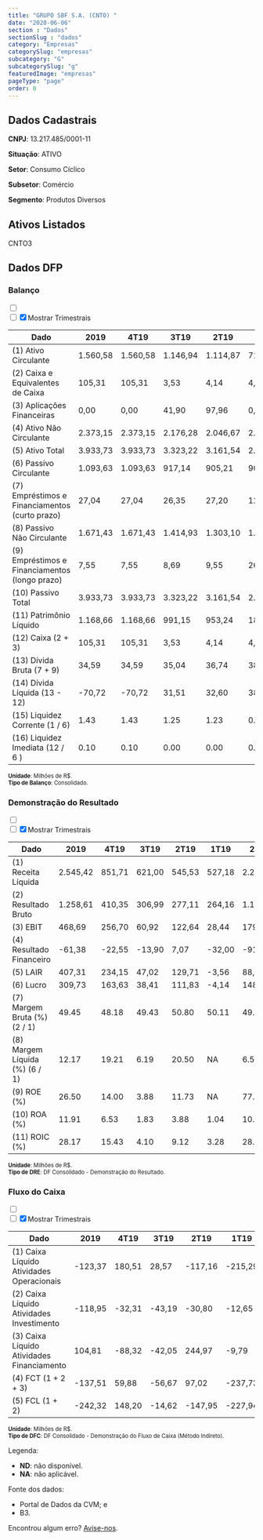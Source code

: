 ```yaml
---  
title: "GRUPO SBF S.A. (CNTO) "  
date: "2020-06-06"  
section : "Dados"  
sectionSlug : "dados"  
category: "Empresas"  
categorySlug: "empresas"  
subcategory: "G"  
subcategorySlug: "g"  
featuredImage: "empresas"  
pageType: "page"  
order: 0  
---
```



## Dados Cadastrais


**CNPJ**: 13.217.485/0001-11

**Situação**: ATIVO

**Setor**: Consumo Cíclico

**Subsetor**: Comércio

**Segmento**: Produtos Diversos


## Ativos Listados


CNTO3 


## Dados DFP

### Balanço
  
<input type='checkbox' class='toggleCommand' id='toggleBalanco' name='toggleBalanco'>  
<div class='filter-group-balanco'>  
<div class='check_button_balanco'>  
<label for='toggleBalanco'>  
<input type='checkbox' data-filter-col='trimBalanco'><input type='checkbox' data-filter-col='trimBalanco' checked><span>Mostrar Trimestrais</span>  
</label>  
</div>  
</div>  
<div class='overflow balancoTableWrapper'>  
<table class='balancoTable'>  
<thead>  
<tr>  
<th class='dataHeader fixedLeftColumn'>Dado</th>  
<th>2019</th>  
<th class='trimHeader' data-col='trimBalanco'>4T19</th>  
<th class='trimHeader' data-col='trimBalanco'>3T19</th>  
<th class='trimHeader' data-col='trimBalanco'>2T19</th>  
<th class='trimHeader' data-col='trimBalanco'>1T19</th>  
<th>2018</th>  
<th class='trimHeader' data-col='trimBalanco'>4T18</th>  
<th class='trimHeader' data-col='trimBalanco'>3T18</th>  
<th class='trimHeader' data-col='trimBalanco'>2T18</th>  
<th class='trimHeader' data-col='trimBalanco'>1T18</th>  
<th>2017</th>  
<th class='trimHeader' data-col='trimBalanco'>4T17</th>  
<th class='trimHeader' data-col='trimBalanco'>3T17</th>  
<th class='trimHeader' data-col='trimBalanco'>2T17</th>  
<th class='trimHeader' data-col='trimBalanco'>1T17</th>  
</tr>  
</thead>  
<tbody>  
<tr class='trContaAtivo'>  
<td class='leftAlignCell rowDescription fixedLeftColumn'>(1) Ativo Circulante</td>  
<td>1.560,58</td>  
<td data-col='trimBalanco' class='trimData'>1.560,58</td>  
<td data-col='trimBalanco' class='trimData'>1.146,94</td>  
<td data-col='trimBalanco' class='trimData'>1.114,87</td>  
<td data-col='trimBalanco' class='trimData'>712,01</td>  
<td>818,95</td>  
<td data-col='trimBalanco' class='trimData'>818,95</td>  
<td data-col='trimBalanco' class='trimData'>832,87</td>  
<td data-col='trimBalanco' class='trimData'>832,87</td>  
<td data-col='trimBalanco' class='trimData'>832,87</td>  
<td>735,66</td>  
<td data-col='trimBalanco' class='trimData'>735,66</td>  
<td data-col='trimBalanco' class='trimData'>ND</td>  
<td data-col='trimBalanco' class='trimData'>ND</td>  
<td data-col='trimBalanco' class='trimData'>ND</td>  
</tr>  
<tr class='trContaAtivo'>  
<td class='leftAlignCell rowDescription fixedLeftColumn'>(2) Caixa e Equivalentes de Caixa</td>  
<td>105,31</td>  
<td data-col='trimBalanco' class='trimData'>105,31</td>  
<td data-col='trimBalanco' class='trimData'>3,53</td>  
<td data-col='trimBalanco' class='trimData'>4,14</td>  
<td data-col='trimBalanco' class='trimData'>4,40</td>  
<td>242,82</td>  
<td data-col='trimBalanco' class='trimData'>242,82</td>  
<td data-col='trimBalanco' class='trimData'>23,12</td>  
<td data-col='trimBalanco' class='trimData'>23,12</td>  
<td data-col='trimBalanco' class='trimData'>23,12</td>  
<td>13,13</td>  
<td data-col='trimBalanco' class='trimData'>13,13</td>  
<td data-col='trimBalanco' class='trimData'>ND</td>  
<td data-col='trimBalanco' class='trimData'>ND</td>  
<td data-col='trimBalanco' class='trimData'>ND</td>  
</tr>  
<tr class='trContaAtivo'>  
<td class='leftAlignCell rowDescription fixedLeftColumn'>(3) Aplicações Financeiras</td>  
<td>0,00</td>  
<td data-col='trimBalanco' class='trimData'>0,00</td>  
<td data-col='trimBalanco' class='trimData'>41,90</td>  
<td data-col='trimBalanco' class='trimData'>97,96</td>  
<td data-col='trimBalanco' class='trimData'>0,69</td>  
<td>0,00</td>  
<td data-col='trimBalanco' class='trimData'>0,00</td>  
<td data-col='trimBalanco' class='trimData'>219,70</td>  
<td data-col='trimBalanco' class='trimData'>219,70</td>  
<td data-col='trimBalanco' class='trimData'>219,70</td>  
<td>136,94</td>  
<td data-col='trimBalanco' class='trimData'>136,94</td>  
<td data-col='trimBalanco' class='trimData'>ND</td>  
<td data-col='trimBalanco' class='trimData'>ND</td>  
<td data-col='trimBalanco' class='trimData'>ND</td>  
</tr>  
<tr class='trContaAtivo'>  
<td class='leftAlignCell rowDescription fixedLeftColumn'>(4) Ativo Não Circulante</td>  
<td>2.373,15</td>  
<td data-col='trimBalanco' class='trimData'>2.373,15</td>  
<td data-col='trimBalanco' class='trimData'>2.176,28</td>  
<td data-col='trimBalanco' class='trimData'>2.046,67</td>  
<td data-col='trimBalanco' class='trimData'>2.021,01</td>  
<td>979,35</td>  
<td data-col='trimBalanco' class='trimData'>979,35</td>  
<td data-col='trimBalanco' class='trimData'>965,43</td>  
<td data-col='trimBalanco' class='trimData'>965,43</td>  
<td data-col='trimBalanco' class='trimData'>965,43</td>  
<td>889,70</td>  
<td data-col='trimBalanco' class='trimData'>889,70</td>  
<td data-col='trimBalanco' class='trimData'>ND</td>  
<td data-col='trimBalanco' class='trimData'>ND</td>  
<td data-col='trimBalanco' class='trimData'>ND</td>  
</tr>  
<tr class='trContaAtivo'>  
<td class='leftAlignCell rowDescription fixedLeftColumn'>(5) Ativo Total</td>  
<td>3.933,73</td>  
<td data-col='trimBalanco' class='trimData'>3.933,73</td>  
<td data-col='trimBalanco' class='trimData'>3.323,22</td>  
<td data-col='trimBalanco' class='trimData'>3.161,54</td>  
<td data-col='trimBalanco' class='trimData'>2.733,02</td>  
<td>1.798,30</td>  
<td data-col='trimBalanco' class='trimData'>1.798,30</td>  
<td data-col='trimBalanco' class='trimData'>1.798,30</td>  
<td data-col='trimBalanco' class='trimData'>1.798,30</td>  
<td data-col='trimBalanco' class='trimData'>1.798,30</td>  
<td>1.625,36</td>  
<td data-col='trimBalanco' class='trimData'>1.625,36</td>  
<td data-col='trimBalanco' class='trimData'>ND</td>  
<td data-col='trimBalanco' class='trimData'>ND</td>  
<td data-col='trimBalanco' class='trimData'>ND</td>  
</tr>  
<tr class='trContaPassivo'>  
<td class='leftAlignCell rowDescription fixedLeftColumn'>(6) Passivo Circulante</td>  
<td>1.093,63</td>  
<td data-col='trimBalanco' class='trimData'>1.093,63</td>  
<td data-col='trimBalanco' class='trimData'>917,14</td>  
<td data-col='trimBalanco' class='trimData'>905,21</td>  
<td data-col='trimBalanco' class='trimData'>905,55</td>  
<td>931,55</td>  
<td data-col='trimBalanco' class='trimData'>931,55</td>  
<td data-col='trimBalanco' class='trimData'>931,55</td>  
<td data-col='trimBalanco' class='trimData'>931,55</td>  
<td data-col='trimBalanco' class='trimData'>931,55</td>  
<td>868,20</td>  
<td data-col='trimBalanco' class='trimData'>868,20</td>  
<td data-col='trimBalanco' class='trimData'>ND</td>  
<td data-col='trimBalanco' class='trimData'>ND</td>  
<td data-col='trimBalanco' class='trimData'>ND</td>  
</tr>  
<tr class='trContaPassivo'>  
<td class='leftAlignCell rowDescription fixedLeftColumn'>(7) Empréstimos e Financiamentos (curto prazo)</td>  
<td>27,04</td>  
<td data-col='trimBalanco' class='trimData'>27,04</td>  
<td data-col='trimBalanco' class='trimData'>26,35</td>  
<td data-col='trimBalanco' class='trimData'>27,20</td>  
<td data-col='trimBalanco' class='trimData'>122,44</td>  
<td>94,66</td>  
<td data-col='trimBalanco' class='trimData'>94,66</td>  
<td data-col='trimBalanco' class='trimData'>94,66</td>  
<td data-col='trimBalanco' class='trimData'>94,66</td>  
<td data-col='trimBalanco' class='trimData'>94,66</td>  
<td>23,11</td>  
<td data-col='trimBalanco' class='trimData'>23,11</td>  
<td data-col='trimBalanco' class='trimData'>ND</td>  
<td data-col='trimBalanco' class='trimData'>ND</td>  
<td data-col='trimBalanco' class='trimData'>ND</td>  
</tr>  
<tr class='trContaPassivo'>  
<td class='leftAlignCell rowDescription fixedLeftColumn'>(8) Passivo Não Circulante</td>  
<td>1.671,43</td>  
<td data-col='trimBalanco' class='trimData'>1.671,43</td>  
<td data-col='trimBalanco' class='trimData'>1.414,93</td>  
<td data-col='trimBalanco' class='trimData'>1.303,10</td>  
<td data-col='trimBalanco' class='trimData'>1.639,78</td>  
<td>675,28</td>  
<td data-col='trimBalanco' class='trimData'>675,28</td>  
<td data-col='trimBalanco' class='trimData'>675,28</td>  
<td data-col='trimBalanco' class='trimData'>675,28</td>  
<td data-col='trimBalanco' class='trimData'>675,28</td>  
<td>717,15</td>  
<td data-col='trimBalanco' class='trimData'>717,15</td>  
<td data-col='trimBalanco' class='trimData'>ND</td>  
<td data-col='trimBalanco' class='trimData'>ND</td>  
<td data-col='trimBalanco' class='trimData'>ND</td>  
</tr>  
<tr class='trContaPassivo'>  
<td class='leftAlignCell rowDescription fixedLeftColumn'>(9) Empréstimos e Financiamentos (longo prazo)</td>  
<td>7,55</td>  
<td data-col='trimBalanco' class='trimData'>7,55</td>  
<td data-col='trimBalanco' class='trimData'>8,69</td>  
<td data-col='trimBalanco' class='trimData'>9,55</td>  
<td data-col='trimBalanco' class='trimData'>267,50</td>  
<td>263,97</td>  
<td data-col='trimBalanco' class='trimData'>263,97</td>  
<td data-col='trimBalanco' class='trimData'>263,97</td>  
<td data-col='trimBalanco' class='trimData'>263,97</td>  
<td data-col='trimBalanco' class='trimData'>263,97</td>  
<td>349,56</td>  
<td data-col='trimBalanco' class='trimData'>349,56</td>  
<td data-col='trimBalanco' class='trimData'>ND</td>  
<td data-col='trimBalanco' class='trimData'>ND</td>  
<td data-col='trimBalanco' class='trimData'>ND</td>  
</tr>  
<tr class='trContaPassivo'>  
<td class='leftAlignCell rowDescription fixedLeftColumn'>(10) Passivo Total</td>  
<td>3.933,73</td>  
<td data-col='trimBalanco' class='trimData'>3.933,73</td>  
<td data-col='trimBalanco' class='trimData'>3.323,22</td>  
<td data-col='trimBalanco' class='trimData'>3.161,54</td>  
<td data-col='trimBalanco' class='trimData'>2.733,02</td>  
<td>1.798,30</td>  
<td data-col='trimBalanco' class='trimData'>1.798,30</td>  
<td data-col='trimBalanco' class='trimData'>1.798,30</td>  
<td data-col='trimBalanco' class='trimData'>1.798,30</td>  
<td data-col='trimBalanco' class='trimData'>1.798,30</td>  
<td>1.625,36</td>  
<td data-col='trimBalanco' class='trimData'>1.625,36</td>  
<td data-col='trimBalanco' class='trimData'>ND</td>  
<td data-col='trimBalanco' class='trimData'>ND</td>  
<td data-col='trimBalanco' class='trimData'>ND</td>  
</tr>  
<tr class='trContaPassivo'>  
<td class='leftAlignCell rowDescription fixedLeftColumn'>(11) Patrimônio Líquido</td>  
<td>1.168,66</td>  
<td data-col='trimBalanco' class='trimData'>1.168,66</td>  
<td data-col='trimBalanco' class='trimData'>991,15</td>  
<td data-col='trimBalanco' class='trimData'>953,24</td>  
<td data-col='trimBalanco' class='trimData'>187,70</td>  
<td>191,46</td>  
<td data-col='trimBalanco' class='trimData'>191,46</td>  
<td data-col='trimBalanco' class='trimData'>191,46</td>  
<td data-col='trimBalanco' class='trimData'>191,46</td>  
<td data-col='trimBalanco' class='trimData'>191,46</td>  
<td>40,01</td>  
<td data-col='trimBalanco' class='trimData'>40,01</td>  
<td data-col='trimBalanco' class='trimData'>ND</td>  
<td data-col='trimBalanco' class='trimData'>ND</td>  
<td data-col='trimBalanco' class='trimData'>ND</td>  
</tr>  
<tr>  
<td class='leftAlignCell rowDescription fixedLeftColumn'>(12) Caixa (2 + 3)</td>  
<td class='positiveNumber'>105,31</td>  
<td class='positiveNumber trimData' data-col='trimBalanco'>105,31</td>  
<td class='positiveNumber trimData' data-col='trimBalanco'>3,53</td>  
<td class='positiveNumber trimData' data-col='trimBalanco'>4,14</td>  
<td class='positiveNumber trimData' data-col='trimBalanco'>4,40</td>  
<td class='positiveNumber'>485,64</td>  
<td class='positiveNumber trimData' data-col='trimBalanco'>485,64</td>  
<td class='positiveNumber trimData' data-col='trimBalanco'>23,12</td>  
<td class='positiveNumber trimData' data-col='trimBalanco'>23,12</td>  
<td class='positiveNumber trimData' data-col='trimBalanco'>23,12</td>  
<td class='positiveNumber'>300,13</td>  
<td class='positiveNumber trimData' data-col='trimBalanco'>26,26</td>  
<td data-col='trimBalanco' class='trimData'>ND</td>  
<td data-col='trimBalanco' class='trimData'>ND</td>  
<td data-col='trimBalanco' class='trimData'>ND</td>  
</tr>  
<tr class='trDividaBruta'>  
<td class='leftAlignCell rowDescription fixedLeftColumn'>(13) Dívida Bruta (7 + 9)</td>  
<td class='negativeNumber'>34,59</td>  
<td class='negativeNumber trimData' data-col='trimBalanco'>34,59</td>  
<td class='negativeNumber trimData' data-col='trimBalanco'>35,04</td>  
<td class='negativeNumber trimData' data-col='trimBalanco'>36,74</td>  
<td class='negativeNumber trimData' data-col='trimBalanco'>389,94</td>  
<td class='negativeNumber'>717,25</td>  
<td class='negativeNumber trimData' data-col='trimBalanco'>717,25</td>  
<td class='negativeNumber trimData' data-col='trimBalanco'>358,62</td>  
<td class='negativeNumber trimData' data-col='trimBalanco'>358,62</td>  
<td class='negativeNumber trimData' data-col='trimBalanco'>358,62</td>  
<td class='negativeNumber'>745,33</td>  
<td class='negativeNumber trimData' data-col='trimBalanco'>745,33</td>  
<td data-col='trimBalanco' class='trimData'>ND</td>  
<td data-col='trimBalanco' class='trimData'>ND</td>  
<td data-col='trimBalanco' class='trimData'>ND</td>  
</tr>  
<tr>  
<td class='leftAlignCell rowDescription fixedLeftColumn'>(14) Dívida Líquida  (13 - 12)</td>  
<td class='positiveNumber'>-70,72</td>  
<td class='positiveNumber trimData' data-col='trimBalanco'>-70,72</td>  
<td class='negativeNumber trimData' data-col='trimBalanco'>31,51</td>  
<td class='negativeNumber trimData' data-col='trimBalanco'>32,60</td>  
<td class='negativeNumber trimData' data-col='trimBalanco'>385,54</td>  
<td class='negativeNumber'>231,61</td>  
<td class='negativeNumber trimData' data-col='trimBalanco'>231,61</td>  
<td class='negativeNumber trimData' data-col='trimBalanco'>335,51</td>  
<td class='negativeNumber trimData' data-col='trimBalanco'>335,51</td>  
<td class='negativeNumber trimData' data-col='trimBalanco'>335,51</td>  
<td class='negativeNumber'>445,20</td>  
<td class='negativeNumber trimData' data-col='trimBalanco'>719,07</td>  
<td data-col='trimBalanco' class='trimData'>ND</td>  
<td data-col='trimBalanco' class='trimData'>ND</td>  
<td data-col='trimBalanco' class='trimData'>ND</td>  
</tr>  
<tr>  
<td class='leftAlignCell rowDescription fixedLeftColumn'>(15) Liquidez Corrente (1 / 6)</td>  
<td>1.43</td>  
<td data-col='trimBalanco' class='trimData'>1.43</td>  
<td data-col='trimBalanco' class='trimData'>1.25</td>  
<td data-col='trimBalanco' class='trimData'>1.23</td>  
<td data-col='trimBalanco' class='trimData'>0.79</td>  
<td>0.88</td>  
<td data-col='trimBalanco' class='trimData'>0.88</td>  
<td data-col='trimBalanco' class='trimData'>0.89</td>  
<td data-col='trimBalanco' class='trimData'>0.89</td>  
<td data-col='trimBalanco' class='trimData'>0.89</td>  
<td>0.85</td>  
<td data-col='trimBalanco' class='trimData'>0.85</td>  
<td data-col='trimBalanco' class='trimData'>ND</td>  
<td data-col='trimBalanco' class='trimData'>ND</td>  
<td data-col='trimBalanco' class='trimData'>ND</td>  
</tr>  
<tr>  
<td class='leftAlignCell rowDescription fixedLeftColumn'>(16) Liquidez Imediata  (12 / 6 )</td>  
<td>0.10</td>  
<td data-col='trimBalanco' class='trimData'>0.10</td>  
<td data-col='trimBalanco' class='trimData'>0.00</td>  
<td data-col='trimBalanco' class='trimData'>0.00</td>  
<td data-col='trimBalanco' class='trimData'>0.00</td>  
<td>0.52</td>  
<td data-col='trimBalanco' class='trimData'>0.52</td>  
<td data-col='trimBalanco' class='trimData'>0.02</td>  
<td data-col='trimBalanco' class='trimData'>0.02</td>  
<td data-col='trimBalanco' class='trimData'>0.02</td>  
<td>0.35</td>  
<td data-col='trimBalanco' class='trimData'>0.03</td>  
<td data-col='trimBalanco' class='trimData'>ND</td>  
<td data-col='trimBalanco' class='trimData'>ND</td>  
<td data-col='trimBalanco' class='trimData'>ND</td>  
</tr>  
</tbody>  
</table>  
</div>  
<p style='font-size:0.7rem; margin:0px;'><strong>Unidade</strong>: Milhões de R$.</p>  
<p style='font-size:0.7rem; margin:0px;'><strong>Tipo de Balanço</strong>: Consolidado.</p>


### Demonstração do Resultado
  
<input type='checkbox' class='toggleCommand' id='toggleDRE' name='toggleDRE'>  
<div class='filter-group-dre'>  
<div class='check_button_dre'>  
<label for='toggleDRE'>  
<input type='checkbox' data-filter-col='trimDRE'><input type='checkbox' data-filter-col='trimDRE' checked><span>Mostrar Trimestrais</span>  
</label>  
</div>  
</div>  
<div class='overflow balancoTableWrapper'>  
<table class='balancoTable'>  
<thead>  
<tr>  
<th class='dataHeader fixedLeftColumn'>Dado</th>  
<th>2019</th>  
<th class='trimHeader' data-col='trimDRE'>4T19</th>  
<th class='trimHeader' data-col='trimDRE'>3T19</th>  
<th class='trimHeader' data-col='trimDRE'>2T19</th>  
<th class='trimHeader' data-col='trimDRE'>1T19</th>  
<th>2018</th>  
<th class='trimHeader' data-col='trimDRE'>4T18</th>  
<th class='trimHeader' data-col='trimDRE'>3T18</th>  
<th class='trimHeader' data-col='trimDRE'>2T18</th>  
<th class='trimHeader' data-col='trimDRE'>1T18</th>  
<th>2017</th>  
<th class='trimHeader' data-col='trimDRE'>4T17</th>  
<th class='trimHeader' data-col='trimDRE'>3T17</th>  
<th class='trimHeader' data-col='trimDRE'>2T17</th>  
<th class='trimHeader' data-col='trimDRE'>1T17</th>  
</tr>  
</thead>  
<tbody>  
<tr class='trDRE'>  
<td class='leftAlignCell rowDescription fixedLeftColumn'>(1) Receita Líquida</td>  
<td>2.545,42</td>  
<td data-col='trimDRE' class='trimData' >851,71</td>  
<td data-col='trimDRE' class='trimData' >621,00</td>  
<td data-col='trimDRE' class='trimData' >545,53</td>  
<td data-col='trimDRE' class='trimData' >527,18</td>  
<td>2.275,06</td>  
<td data-col='trimDRE' class='trimData' >729,71</td>  
<td data-col='trimDRE' class='trimData' >565,29</td>  
<td data-col='trimDRE' class='trimData' >519,19</td>  
<td data-col='trimDRE' class='trimData' >460,86</td>  
<td>1.968,57</td>  
<td data-col='trimDRE' class='trimData' >1.968,57</td>  
<td data-col='trimDRE' class='trimData'>ND</td>  
<td data-col='trimDRE' class='trimData'>ND</td>  
<td data-col='trimDRE' class='trimData'>ND</td>  
</tr>  
<tr class='trDRE'>  
<td class='leftAlignCell rowDescription fixedLeftColumn'>(2) Resultado Bruto</td>  
<td class='positiveNumberGreen'>1.258,61</td>  
<td data-col='trimDRE' class='trimData positiveNumberGreen' >410,35</td>  
<td data-col='trimDRE' class='trimData positiveNumberGreen' >306,99</td>  
<td data-col='trimDRE' class='trimData positiveNumberGreen' >277,11</td>  
<td data-col='trimDRE' class='trimData positiveNumberGreen' >264,16</td>  
<td class='positiveNumberGreen'>1.115,93</td>  
<td data-col='trimDRE' class='trimData positiveNumberGreen' >354,39</td>  
<td data-col='trimDRE' class='trimData positiveNumberGreen' >273,32</td>  
<td data-col='trimDRE' class='trimData positiveNumberGreen' >262,37</td>  
<td data-col='trimDRE' class='trimData positiveNumberGreen' >225,85</td>  
<td class='positiveNumberGreen'>961,97</td>  
<td data-col='trimDRE' class='trimData positiveNumberGreen' >961,97</td>  
<td data-col='trimDRE' class='trimData'>ND</td>  
<td data-col='trimDRE' class='trimData'>ND</td>  
<td data-col='trimDRE' class='trimData'>ND</td>  
</tr>  
<tr class='trDRE'>  
<td class='leftAlignCell rowDescription fixedLeftColumn'>(3) EBIT</td>  
<td class='positiveNumberGreen'>468,69</td>  
<td data-col='trimDRE' class='trimData positiveNumberGreen' >256,70</td>  
<td data-col='trimDRE' class='trimData positiveNumberGreen' >60,92</td>  
<td data-col='trimDRE' class='trimData positiveNumberGreen' >122,64</td>  
<td data-col='trimDRE' class='trimData positiveNumberGreen' >28,44</td>  
<td class='positiveNumberGreen'>179,95</td>  
<td data-col='trimDRE' class='trimData positiveNumberGreen' >72,74</td>  
<td data-col='trimDRE' class='trimData positiveNumberGreen' >62,34</td>  
<td data-col='trimDRE' class='trimData positiveNumberGreen' >30,44</td>  
<td data-col='trimDRE' class='trimData positiveNumberGreen' >14,43</td>  
<td class='positiveNumberGreen'>85,08</td>  
<td data-col='trimDRE' class='trimData positiveNumberGreen' >85,08</td>  
<td data-col='trimDRE' class='trimData'>ND</td>  
<td data-col='trimDRE' class='trimData'>ND</td>  
<td data-col='trimDRE' class='trimData'>ND</td>  
</tr>  
<tr class='trDRE'>  
<td class='leftAlignCell rowDescription fixedLeftColumn'>(4) Resultado Financeiro</td>  
<td class='negativeNumber'>-61,38</td>  
<td data-col='trimDRE' class='trimData negativeNumber' >-22,55</td>  
<td data-col='trimDRE' class='trimData negativeNumber' >-13,90</td>  
<td data-col='trimDRE' class='trimData positiveNumberGreen' >7,07</td>  
<td data-col='trimDRE' class='trimData negativeNumber' >-32,00</td>  
<td class='negativeNumber'>-91,73</td>  
<td data-col='trimDRE' class='trimData negativeNumber' >-23,88</td>  
<td data-col='trimDRE' class='trimData negativeNumber' >-21,57</td>  
<td data-col='trimDRE' class='trimData negativeNumber' >-22,21</td>  
<td data-col='trimDRE' class='trimData negativeNumber' >-24,07</td>  
<td class='negativeNumber'>-203,51</td>  
<td data-col='trimDRE' class='trimData negativeNumber' >-203,51</td>  
<td data-col='trimDRE' class='trimData'>ND</td>  
<td data-col='trimDRE' class='trimData'>ND</td>  
<td data-col='trimDRE' class='trimData'>ND</td>  
</tr>  
<tr class='trDRE'>  
<td class='leftAlignCell rowDescription fixedLeftColumn'>(5) LAIR</td>  
<td class='positiveNumberGreen'>407,31</td>  
<td data-col='trimDRE' class='trimData positiveNumberGreen' >234,15</td>  
<td data-col='trimDRE' class='trimData positiveNumberGreen' >47,02</td>  
<td data-col='trimDRE' class='trimData positiveNumberGreen' >129,71</td>  
<td data-col='trimDRE' class='trimData negativeNumber' >-3,56</td>  
<td class='positiveNumberGreen'>88,22</td>  
<td data-col='trimDRE' class='trimData positiveNumberGreen' >48,86</td>  
<td data-col='trimDRE' class='trimData positiveNumberGreen' >40,77</td>  
<td data-col='trimDRE' class='trimData positiveNumberGreen' >8,23</td>  
<td data-col='trimDRE' class='trimData negativeNumber' >-9,65</td>  
<td class='negativeNumber'>-118,44</td>  
<td data-col='trimDRE' class='trimData negativeNumber' >-118,44</td>  
<td data-col='trimDRE' class='trimData'>ND</td>  
<td data-col='trimDRE' class='trimData'>ND</td>  
<td data-col='trimDRE' class='trimData'>ND</td>  
</tr>  
<tr class='trDRE'>  
<td class='leftAlignCell rowDescription fixedLeftColumn'>(6) Lucro</td>  
<td class='positiveNumberGreen'>309,73</td>  
<td data-col='trimDRE' class='trimData positiveNumberGreen' >163,63</td>  
<td data-col='trimDRE' class='trimData positiveNumberGreen' >38,41</td>  
<td data-col='trimDRE' class='trimData positiveNumberGreen' >111,83</td>  
<td data-col='trimDRE' class='trimData negativeNumber' >-4,14</td>  
<td class='positiveNumberGreen'>148,75</td>  
<td data-col='trimDRE' class='trimData positiveNumberGreen' >122,89</td>  
<td data-col='trimDRE' class='trimData positiveNumberGreen' >38,39</td>  
<td data-col='trimDRE' class='trimData negativeNumber' >-2,44</td>  
<td data-col='trimDRE' class='trimData negativeNumber' >-10,09</td>  
<td class='positiveNumberGreen'>241,01</td>  
<td data-col='trimDRE' class='trimData positiveNumberGreen' >241,01</td>  
<td data-col='trimDRE' class='trimData'>ND</td>  
<td data-col='trimDRE' class='trimData'>ND</td>  
<td data-col='trimDRE' class='trimData'>ND</td>  
</tr>  
<tr class='trDREMargem'>  
<td class='leftAlignCell rowDescription fixedLeftColumn'>(7) Margem Bruta (%) (2 / 1)</td>  
<td>49.45</td>  
<td data-col='trimDRE' class='trimData'>48.18</td>  
<td data-col='trimDRE' class='trimData'>49.43</td>  
<td data-col='trimDRE' class='trimData'>50.80</td>  
<td data-col='trimDRE' class='trimData'>50.11</td>  
<td>49.05</td>  
<td data-col='trimDRE' class='trimData'>48.57</td>  
<td data-col='trimDRE' class='trimData'>48.35</td>  
<td data-col='trimDRE' class='trimData'>50.53</td>  
<td data-col='trimDRE' class='trimData'>49.01</td>  
<td>48.87</td>  
<td data-col='trimDRE' class='trimData'>48.87</td>  
<td data-col='trimDRE' class='trimData'>ND</td>  
<td data-col='trimDRE' class='trimData'>ND</td>  
<td data-col='trimDRE' class='trimData'>ND</td>  
</tr>  
<tr class='trDREMargem'>  
<td class='leftAlignCell rowDescription fixedLeftColumn'>(8) Margem Líquida (%) (6 / 1)</td>  
<td>12.17</td>  
<td data-col='trimDRE' class='trimData'>19.21</td>  
<td data-col='trimDRE' class='trimData'>6.19</td>  
<td data-col='trimDRE' class='trimData'>20.50</td>  
<td data-col='trimDRE' class='trimData'>NA</td>  
<td>6.54</td>  
<td data-col='trimDRE' class='trimData'>16.84</td>  
<td data-col='trimDRE' class='trimData'>6.79</td>  
<td data-col='trimDRE' class='trimData'>NA</td>  
<td data-col='trimDRE' class='trimData'>NA</td>  
<td>12.24</td>  
<td data-col='trimDRE' class='trimData'>12.24</td>  
<td data-col='trimDRE' class='trimData'>ND</td>  
<td data-col='trimDRE' class='trimData'>ND</td>  
<td data-col='trimDRE' class='trimData'>ND</td>  
</tr>  
<tr>  
<td class='leftAlignCell rowDescription fixedLeftColumn'>(9) ROE (%)</td>  
<td>26.50</td>  
<td data-col='trimDRE' class='trimData'>14.00</td>  
<td data-col='trimDRE' class='trimData'>3.88</td>  
<td data-col='trimDRE' class='trimData'>11.73</td>  
<td data-col='trimDRE' class='trimData'>NA</td>  
<td>77.69</td>  
<td data-col='trimDRE' class='trimData'>64.19</td>  
<td data-col='trimDRE' class='trimData'>20.05</td>  
<td data-col='trimDRE' class='trimData'>NA</td>  
<td data-col='trimDRE' class='trimData'>NA</td>  
<td>602.41</td>  
<td data-col='trimDRE' class='trimData'>602.41</td>  
<td data-col='trimDRE' class='trimData'>ND</td>  
<td data-col='trimDRE' class='trimData'>ND</td>  
<td data-col='trimDRE' class='trimData'>ND</td>  
</tr>  
<tr>  
<td class='leftAlignCell rowDescription fixedLeftColumn'>(10) ROA (%)</td>  
<td>11.91</td>  
<td data-col='trimDRE' class='trimData'>6.53</td>  
<td data-col='trimDRE' class='trimData'>1.83</td>  
<td data-col='trimDRE' class='trimData'>3.88</td>  
<td data-col='trimDRE' class='trimData'>1.04</td>  
<td>10.01</td>  
<td data-col='trimDRE' class='trimData'>4.04</td>  
<td data-col='trimDRE' class='trimData'>3.47</td>  
<td data-col='trimDRE' class='trimData'>1.69</td>  
<td data-col='trimDRE' class='trimData'>0.80</td>  
<td>5.23</td>  
<td data-col='trimDRE' class='trimData'>5.23</td>  
<td data-col='trimDRE' class='trimData'>ND</td>  
<td data-col='trimDRE' class='trimData'>ND</td>  
<td data-col='trimDRE' class='trimData'>ND</td>  
</tr>  
<tr>  
<td class='leftAlignCell rowDescription fixedLeftColumn'>(11) ROIC (%)</td>  
<td>28.17</td>  
<td data-col='trimDRE' class='trimData'>15.43</td>  
<td data-col='trimDRE' class='trimData'>4.10</td>  
<td data-col='trimDRE' class='trimData'>9.12</td>  
<td data-col='trimDRE' class='trimData'>3.28</td>  
<td>28.07</td>  
<td data-col='trimDRE' class='trimData'>11.35</td>  
<td data-col='trimDRE' class='trimData'>13.39</td>  
<td data-col='trimDRE' class='trimData'>6.54</td>  
<td data-col='trimDRE' class='trimData'>3.10</td>  
<td>11.57</td>  
<td data-col='trimDRE' class='trimData'>11.57</td>  
<td data-col='trimDRE' class='trimData'>ND</td>  
<td data-col='trimDRE' class='trimData'>ND</td>  
<td data-col='trimDRE' class='trimData'>ND</td>  
</tr>  
</tbody>  
</table>  
</div>  
<p style='font-size:0.7rem; margin:0px;'><strong>Unidade</strong>: Milhões de R$.</p>  
<p style='font-size:0.7rem; margin:0px;'><strong>Tipo de DRE</strong>: DF Consolidado - Demonstração do Resultado.</p>


### Fluxo do Caixa
  
<input type='checkbox' class='toggleCommand' id='toggleDFC' name='toggleDFC'>  
<div class='filter-group-dfc'>  
<div class='check_button_dfc'>  
<label for='toggleDFC'>  
<input type='checkbox' data-filter-col='trimDFC'><input type='checkbox' data-filter-col='trimDFC' checked><span>Mostrar Trimestrais</span>  
</label>  
</div>  
</div>  
<div class='overflow balancoTableWrapper'>  
<table class='balancoTable'>  
<thead>  
<tr>  
<th class='dataHeader fixedLeftColumn'>Dado</th>  
<th>2019</th>  
<th class='trimHeader' data-col='trimDFC'>4T19</th>  
<th class='trimHeader' data-col='trimDFC'>3T19</th>  
<th class='trimHeader' data-col='trimDFC'>2T19</th>  
<th class='trimHeader' data-col='trimDFC'>1T19</th>  
<th>2018</th>  
<th class='trimHeader' data-col='trimDFC'>4T18</th>  
<th class='trimHeader' data-col='trimDFC'>3T18</th>  
<th class='trimHeader' data-col='trimDFC'>2T18</th>  
<th class='trimHeader' data-col='trimDFC'>1T18</th>  
<th>2017</th>  
<th class='trimHeader' data-col='trimDFC'>4T17</th>  
<th class='trimHeader' data-col='trimDFC'>3T17</th>  
<th class='trimHeader' data-col='trimDFC'>2T17</th>  
<th class='trimHeader' data-col='trimDFC'>1T17</th>  
</tr>  
</thead>  
<tbody>  
<tr class='trDFC'>  
<td class='leftAlignCell rowDescription fixedLeftColumn'>(1) Caixa Líquido Atividades Operacionais</td>  
<td>-123,37</td>  
<td data-col='trimDFC' class='trimData' >180,51</td>  
<td data-col='trimDFC' class='trimData' >28,57</td>  
<td data-col='trimDFC' class='trimData' >-117,16</td>  
<td data-col='trimDFC' class='trimData' >-215,29</td>  
<td>198,30</td>  
<td data-col='trimDFC' class='trimData' >283,39</td>  
<td data-col='trimDFC' class='trimData' >26,36</td>  
<td data-col='trimDFC' class='trimData' >17,04</td>  
<td data-col='trimDFC' class='trimData' >-128,49</td>  
<td>126,82</td>  
<td data-col='trimDFC' class='trimData' >126,82</td>  
<td data-col='trimDFC' class='trimData'>ND</td>  
<td data-col='trimDFC' class='trimData'>ND</td>  
<td data-col='trimDFC' class='trimData'>ND</td>  
</tr>  
<tr class='trDFC'>  
<td class='leftAlignCell rowDescription fixedLeftColumn'>(2) Caixa Líquido Atividades Investimento</td>  
<td>-118,95</td>  
<td data-col='trimDFC' class='trimData' >-32,31</td>  
<td data-col='trimDFC' class='trimData' >-43,19</td>  
<td data-col='trimDFC' class='trimData' >-30,80</td>  
<td data-col='trimDFC' class='trimData' >-12,65</td>  
<td>-85,93</td>  
<td data-col='trimDFC' class='trimData' >-22,05</td>  
<td data-col='trimDFC' class='trimData' >-24,03</td>  
<td data-col='trimDFC' class='trimData' >-28,33</td>  
<td data-col='trimDFC' class='trimData' >-11,52</td>  
<td>-58,64</td>  
<td data-col='trimDFC' class='trimData' >-58,64</td>  
<td data-col='trimDFC' class='trimData'>ND</td>  
<td data-col='trimDFC' class='trimData'>ND</td>  
<td data-col='trimDFC' class='trimData'>ND</td>  
</tr>  
<tr class='trDFC'>  
<td class='leftAlignCell rowDescription fixedLeftColumn'>(3) Caixa Líquido Atividades Financiamento</td>  
<td>104,81</td>  
<td data-col='trimDFC' class='trimData' >-88,32</td>  
<td data-col='trimDFC' class='trimData' >-42,05</td>  
<td data-col='trimDFC' class='trimData' >244,97</td>  
<td data-col='trimDFC' class='trimData' >-9,79</td>  
<td>-19,62</td>  
<td data-col='trimDFC' class='trimData' >-23,77</td>  
<td data-col='trimDFC' class='trimData' >-5,22</td>  
<td data-col='trimDFC' class='trimData' >12,01</td>  
<td data-col='trimDFC' class='trimData' >-2,65</td>  
<td>-52,67</td>  
<td data-col='trimDFC' class='trimData' >-52,67</td>  
<td data-col='trimDFC' class='trimData'>ND</td>  
<td data-col='trimDFC' class='trimData'>ND</td>  
<td data-col='trimDFC' class='trimData'>ND</td>  
</tr>  
<tr>  
<td class='leftAlignCell rowDescription fixedLeftColumn'>(4) FCT (1 + 2 + 3)</td>  
<td class='negativeNumber'>-137,51</td>  
<td data-col='trimDFC' class='trimData positiveNumber'>59,88</td>  
<td data-col='trimDFC' class='trimData negativeNumber'>-56,67</td>  
<td data-col='trimDFC' class='trimData positiveNumber'>97,02</td>  
<td data-col='trimDFC' class='trimData negativeNumber'>-237,73</td>  
<td class='positiveNumber'>185,50</td>  
<td data-col='trimDFC' class='trimData positiveNumber'>475,16</td>  
<td data-col='trimDFC' class='trimData negativeNumber'>-2,90</td>  
<td data-col='trimDFC' class='trimData positiveNumber'>0,72</td>  
<td data-col='trimDFC' class='trimData negativeNumber'>-142,66</td>  
<td class='positiveNumber'>31,01</td>  
<td data-col='trimDFC' class='trimData positiveNumber'>31,01</td>  
<td data-col='trimDFC' class='trimData'>ND</td>  
<td data-col='trimDFC' class='trimData'>ND</td>  
<td data-col='trimDFC' class='trimData'>ND</td>  
</tr>  
<tr>  
<td class='leftAlignCell rowDescription fixedLeftColumn'>(5) FCL (1 + 2)</td>  
<td class='negativeNumber'>-242,32</td>  
<td data-col='trimDFC' class='trimData positiveNumber'>148,20</td>  
<td data-col='trimDFC' class='trimData negativeNumber'>-14,62</td>  
<td data-col='trimDFC' class='trimData negativeNumber'>-147,95</td>  
<td data-col='trimDFC' class='trimData negativeNumber'>-227,94</td>  
<td class='positiveNumber'>224,75</td>  
<td data-col='trimDFC' class='trimData positiveNumber'>522,69</td>  
<td data-col='trimDFC' class='trimData positiveNumber'>2,33</td>  
<td data-col='trimDFC' class='trimData negativeNumber'>-11,29</td>  
<td data-col='trimDFC' class='trimData negativeNumber'>-140,01</td>  
<td class='positiveNumber'>136,35</td>  
<td data-col='trimDFC' class='trimData positiveNumber'>136,35</td>  
<td data-col='trimDFC' class='trimData'>ND</td>  
<td data-col='trimDFC' class='trimData'>ND</td>  
<td data-col='trimDFC' class='trimData'>ND</td>  
</tr>  
</tbody>  
</table>  
</div>  
<p style='font-size:0.7rem; margin:0px;'><strong>Unidade</strong>: Milhões de R$.</p>  
<p style='font-size:0.7rem; margin:0px;'><strong>Tipo de DFC</strong>: DF Consolidado - Demonstração do Fluxo de Caixa (Método Indireto).</p>

  
<div class='referencias'>

Legenda:  
- **ND**: não disponível.  
- **NA**: não aplicável.

Fonte dos dados:  
- Portal de Dados da CVM; e  
- B3.

Encontrou algum erro? [Avise-nos](/contato).  
</div>